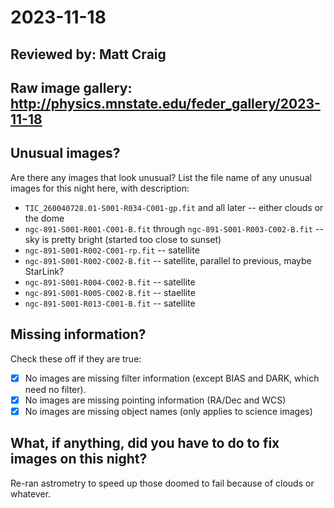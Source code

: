 # 2023-11-18

## Reviewed by:   Matt Craig

## Raw image gallery: http://physics.mnstate.edu/feder_gallery/2023-11-18

## Unusual images?

Are there any images that look unusual? List the file name of any unusual images for this night here, with description:

+ `TIC_260040728.01-S001-R034-C001-gp.fit` and all later -- either clouds or the dome
+ `ngc-891-S001-R001-C001-B.fit` through `ngc-891-S001-R003-C002-B.fit` -- sky is pretty bright (started too close to sunset)
+ `ngc-891-S001-R002-C001-rp.fit` -- satellite
+ `ngc-891-S001-R002-C002-B.fit` -- satellite, parallel to previous, maybe StarLink?
+ `ngc-891-S001-R004-C002-B.fit` -- satellite
+ `ngc-891-S001-R005-C002-B.fit` -- staellite
+ `ngc-891-S001-R013-C001-B.fit` -- satellite

## Missing information?

Check these off if they are true:

- [x] No images are missing filter information (except BIAS and DARK, which need no filter).
- [x] No images are missing pointing information (RA/Dec and WCS)
- [x] No images are missing object names (only applies to science images)

## What, if anything, did you have to do to fix images on this night?

Re-ran astrometry to speed up those doomed to fail because of clouds or whatever.
